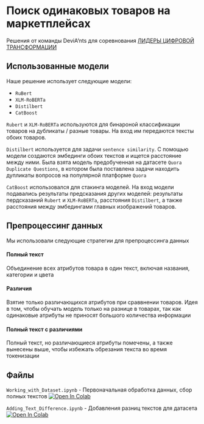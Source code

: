 # Поиск одинаковых товаров на маркетплейсах

Решения от команды DeviAⁱnts для соревнования [ЛИДЕРЫ ЦИФРОВОЙ ТРАНСФОРМАЦИИ](https://leaders2023.innoagency.ru)

## Использованные модели
Наше решение использует следующие модели:
* `RuBert`
* `XLM-RoBERTa`
* `Distilbert`
* `CatBoost`

`Rubert` и `XLM-RoBERTa` используются для бинароной классификации товаров на дубликаты / разные товары. На вход им передаются тексты обоих товаров.

`Distilbert` используется для задачи `sentence similarity`. С помощью модели создаются эмбединги обоих текстов и ищется расстояние между ними. Была взята модель предобученная на датасете `Quora Duplicate Questions`, в котором была поставлена задачи находить дупликаты вопросов на популярной платформе `Quora`

`CatBoost` использовался для стакинга моделей. На вход модели подавались результаты 
предсказания других моделей: результаты пердсказаний `Rubert` и `XLM-RoBERTa`, расстояния `Distilbert`, а также расстояния между эмбедингами главных изображений товаров.

## Препроцессинг данных
Мы использовали следующие стратегии для препроцессинга данных

#### Полный текст
Объединение всех атрибутов товара в один текст, включая названия, категории и цвета

#### Различия
Взятие только различающихся атрибутов при сраввнении товаров. Идея в том, чтобы обучать модель только на разнице в товарах, так как одинаковые атрибуты не приносят большого количества информации

#### Полный текст с различиями
Полный текст, но различающиеся атрибуты помечены, а также вынесены выше, чтобы избежать обрезания текста во время токенизации

## Файлы


`Working_with_Dataset.ipynb` - Первоначальная обработка данных, сбор полных текстов  <a target="_blank" href="https://colab.research.google.com/github/mathewpolonsky/Marketplace-Item-Matching/blob/main/Adding_Text_Difference.ipynb">
  <img src="https://colab.research.google.com/assets/colab-badge.svg" alt="Open In Colab"/> </a>

`Adding_Text_Difference.ipynb` - Добавления разниц текстов для датасета <a target="_blank" href="https://colab.research.google.com/github/mathewpolonsky/Marketplace-Item-Matching/blob/main/Working_with_Dataset.ipynb"> <img src="https://colab.research.google.com/assets/colab-badge.svg" alt="Open In Colab"/></a>
